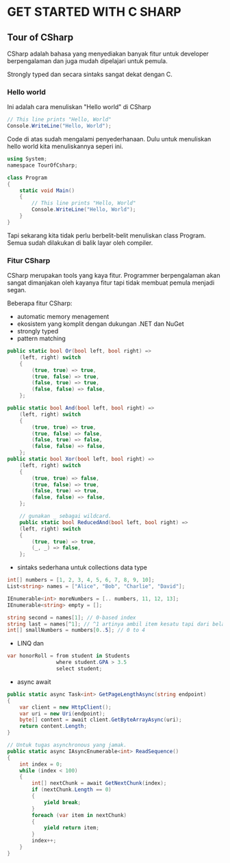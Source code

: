 # GET STARTED WITH C SHARP

## Tour of CSharp

CSharp adalah bahasa yang menyediakan banyak fitur untuk developer berpengalaman dan juga mudah dipelajari untuk pemula.

Strongly typed dan secara sintaks sangat dekat dengan C.

### Hello world

Ini adalah cara menuliskan "Hello world" di CSharp

```C#
// This line prints "Hello, World" 
Console.WriteLine("Hello, World");
```

Code di atas sudah mengalami penyederhanaan. Dulu untuk menuliskan hello world kita menuliskannya seperi ini.

```C#
using System;
﻿namespace TourOfCsharp;

class Program
{
    static void Main()
    {
        // This line prints "Hello, World" 
        Console.WriteLine("Hello, World");
    }
}
```

Tapi sekarang kita tidak perlu berbelit-belit menuliskan class Program. Semua sudah dilakukan di balik layar oleh compiler.

### Fitur CSharp

CSharp merupakan tools yang kaya fitur. Programmer berpengalaman akan sangat dimanjakan oleh kayanya fitur tapi tidak membuat pemula menjadi segan.

Beberapa fitur CSharp:

- automatic memory menagement
- ekosistem yang komplit dengan dukungan .NET dan NuGet
- strongly typed
- pattern matching

```C#
public static bool Or(bool left, bool right) =>
    (left, right) switch
    {
        (true, true) => true,
        (true, false) => true,
        (false, true) => true,
        (false, false) => false,
    };

public static bool And(bool left, bool right) =>
    (left, right) switch
    {
        (true, true) => true,
        (true, false) => false,
        (false, true) => false,
        (false, false) => false,
    };
public static bool Xor(bool left, bool right) =>
    (left, right) switch
    {
        (true, true) => false,
        (true, false) => true,
        (false, true) => true,
        (false, false) => false,
    };

    // gunakan _ sebagai wildcard.
    public static bool ReducedAnd(bool left, bool right) =>
    (left, right) switch
    {
        (true, true) => true,
        (_, _) => false,
    };

```

- sintaks sederhana untuk collections data type

```C#
int[] numbers = [1, 2, 3, 4, 5, 6, 7, 8, 9, 10];
List<string> names = ["Alice", "Bob", "Charlie", "David"];

IEnumerable<int> moreNumbers = [.. numbers, 11, 12, 13];
IEnumerable<string> empty = [];

string second = names[1]; // 0-based index
string last = names[^1]; // ^1 artinya ambil item kesatu tapi dari belakang.
int[] smallNumbers = numbers[0..5]; // 0 to 4
```

- LINQ dan

```C#
var honorRoll = from student in Students
                where student.GPA > 3.5
                select student;
```

- async await

```C#
public static async Task<int> GetPageLengthAsync(string endpoint)
{
    var client = new HttpClient();
    var uri = new Uri(endpoint);
    byte[] content = await client.GetByteArrayAsync(uri);
    return content.Length;
}

// Untuk tugas asynchronous yang jamak.
public static async IAsyncEnumerable<int> ReadSequence()
{
    int index = 0;
    while (index < 100)
    {
        int[] nextChunk = await GetNextChunk(index);
        if (nextChunk.Length == 0)
        {
            yield break;
        }
        foreach (var item in nextChunk)
        {
            yield return item;
        }
        index++;
    }
}
```
